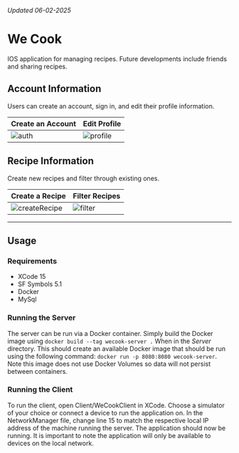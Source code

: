 *Updated 06-02-2025*
# We Cook

IOS application for managing recipes. Future developments include friends and sharing recipes.

## Account Information
Users can create an account, sign in, and edit their profile information.

Create an Account|Edit Profile
--|--
![auth](https://github.com/JRN803/WeCook/assets/159984068/a0b1a0ff-c9d9-4dcc-923a-d930801c62ce)|![profile](https://github.com/JRN803/WeCook/assets/159984068/32592ffa-e4c3-46af-b8c4-10f2212b8fbb)

## Recipe Information
Create new recipes and filter through existing ones.

Create a Recipe|Filter Recipes
--|--
![createRecipe](https://github.com/JRN803/WeCook/assets/159984068/f9876bda-a24b-453d-9ef0-2179887e7a1a)|![filter](https://github.com/JRN803/WeCook/assets/159984068/1b546776-655f-4b1c-b75e-78234888d5eb)

---

## Usage

### Requirements
- XCode 15
- SF Symbols 5.1
- Docker
- MySql

### Running the Server
The server can be run via a Docker container. Simply build the Docker image using `docker build --tag wecook-server .` When in the _Server_ directory. This should create an available Docker image that should be run using the following command: `docker run -p 8080:8080 wecook-server`. Note this image does not use Docker Volumes so data will not persist between containers.

### Running the Client
To run the client, open Client/WeCookClient in XCode. Choose a simulator of your choice or connect a device to run the application on. In the NetworkManager file, change line 15 to match the respective local IP address of the machine running the server. The application should now be running. It is important to note the application will only be available to devices on the local network.

